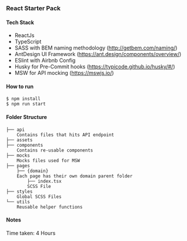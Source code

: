 ### React Starter Pack

#### Tech Stack
- ReactJs
- TypeScript
- SASS with BEM naming methodology (http://getbem.com/naming/)
- AntDesign UI Framework (https://ant.design/components/overview/)
- ESlint with Airbnb Config
- Husky for Pre-Commit hooks (https://typicode.github.io/husky/#/)
- MSW for API mocking (https://mswjs.io/)

#### How to run
    $ npm install
    $ npm run start

#### Folder Structure
```
├── api
    Contains files that hits API endpoint
├── assets
├── components
    Contains re-usable components
├── mocks
    Mocks files used for MSW
├── pages
    ├── {domain}
    Each page has their own domain parent folder
        ├── index.tsx
        SCSS File
├── styles
    Global SCSS Files
└── utils
    Reusable helper functions
```

#### Notes
Time taken: 4 Hours